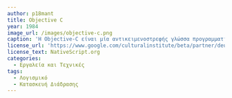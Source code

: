 ```yaml
---
author: p18mant
title: Objective C
year: 1984
image_url: /images/objective-c.png
caption: 'Η Objective-C είναι μία αντικειμενοστρεφής γλώσσα προγραμματισμού γενικής χρήσης. Είναι η βασική γλώσσα προγραμματισμού που χρησιμοποιήθηκε από την Apple για τα λειτουργικά συστήματα MacOS, iOS και τα αντίστοιχα APIs τους (Cocoa και Cocoa Touch αντίστοιχα) πριν την κυλοφορία της γλώσσας προγραμματισμού Swift. Η Objective-C χρησιμοποιεί το "στυλ" μηνυμάτων (ή κλήσεων) της γλώσσας Smaltalk ενσωματώνοντάς τα στην γλώσσα προγραμματισμού C. Η Objective-C αναπτύχθηκε στις αρχές της δεκαετίας του 1980. Χρησιμοποιήθηκε από την εταιρεία NeXT για το λειτουργικό σύστημα NeXTSTEP από το οποίο προέχονται τα λειτουργικά συστήματα MacOS και iOS.Προγράμματα γραμμένα στην γλώσσα Objective-C που δεν χρησιμοποιούν τις βιβλιοθήκες των Cocoa ή Cocoa Touch, ή που χρησιμοποιούν άλλα μέρη που μπορούν να μεταφερθούν ή να υλοποιηθούν ξανά για άλλα συστήματα, μπορούν να μεταγλωττιστούν από κάθε σύστημα που υποστηρίζει των γνωστό μεταγλωττιστή GCC (GNU Compiler Collection) ή τον Clang....'
license_url: 'https://www.google.com/culturalinstitute/beta/partner/deutsches-museum'
license_text: NativeScript.org
categories:
  - Εργαλεία και Τεχνικές
tags:
  - Λογισμικό
  - Κατασκευή Διάδρασης
---
```


